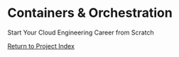 # Containers & Orchestration
Start Your Cloud Engineering Career from Scratch

[Return to Project Index](https://github.com/mikepfeiffer/cloud-career-playbook)